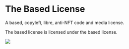 # The Based License

A based, copyleft, libre, anti-NFT code and media license.


The based license is licensed under the based license.


![](https://pool.jortage.com/voringme/misskey/8b3a3413-e999-410a-ac69-950db8be9262.webp)
